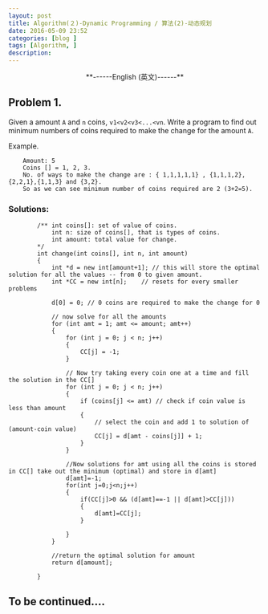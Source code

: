```yaml
---
layout: post
title: Algorithm(２)-Dynamic Programming / 算法(2)-动态规划
date: 2016-05-09 23:52
categories: [blog ]
tags: [Algorithm, ]
description:
---
```


<center>**------English (英文)------**</center>

## Problem 1.

Given a amount `A` and `n` coins, `v1<v2<v3<...<vn`. Write a pro­gram to find out min­i­mum num­bers of coins required to make the change for the amount `A`.

Example.

        Amount: 5
        Coins [] = 1, 2, 3.
        No. of ways to make the change are : { 1,1,1,1,1} , {1,1,1,2}, {2,2,1},{1,1,3} and {3,2}.
        So as we can see minimum number of coins required are 2 (3+2=5).


### Solutions:

            /** int coins[]: set of value of coins.
                int n: size of coins[], that is types of coins.
                int amount: total value for change.
            */
            int change(int coins[], int n, int amount)
            {
                int *d = new int[amount+1]; // this will store the optimal solution for all the values -- from 0 to given amount.
            	int *CC = new int[n];    // resets for every smaller problems

                d[0] = 0; // 0 coins are required to make the change for 0

            	// now solve for all the amounts
            	for (int amt = 1; amt <= amount; amt++)
            	{
            		for (int j = 0; j < n; j++)
            		{
            			CC[j] = -1;
            		}

            		// Now try taking every coin one at a time and fill the solution in the CC[]
            		for (int j = 0; j < n; j++)
            		{
            			if (coins[j] <= amt) // check if coin value is less than amount
            			{
            			    // select the coin and add 1 to solution of (amount-coin value)
            				CC[j] = d[amt - coins[j]] + 1;
            			}
            		}

            		//Now solutions for amt using all the coins is stored in CC[] take out the minimum (optimal) and store in d[amt]
            		d[amt]=-1;
            		for(int j=0;j<n;j++)
            		{
            		    if(CC[j]>0 && (d[amt]==-1 || d[amt]>CC[j]))
            		    {
            				d[amt]=CC[j];
            			}

            		}
            	}

            	//return the optimal solution for amount
            	return d[amount];

            }


## To be continued....
